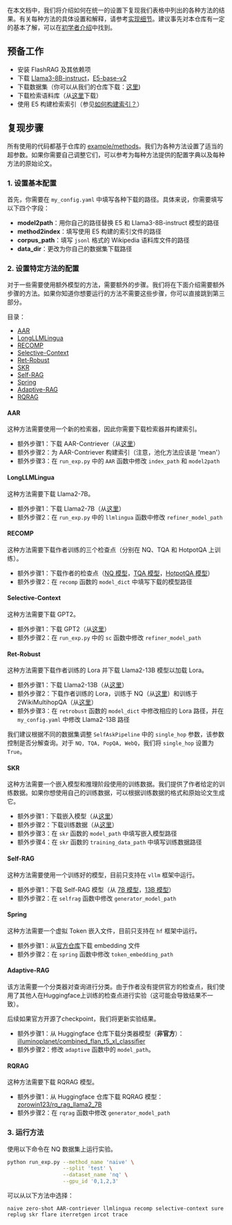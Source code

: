 在本文档中，我们将介绍如何在统一的设置下复现我们表格中列出的各种方法的结果。有关每种方法的具体设置和解释，请参考[实现细节](./baseline_details.md)。建议事先对本仓库有一定的基本了解，可以在[初学者介绍](./introduction_for_beginners_en.md)中找到。

## 预备工作

- 安装 FlashRAG 及其依赖项
- 下载 [Llama3-8B-instruct](https://huggingface.co/meta-llama/Meta-Llama-3-8B-Instruct)，[E5-base-v2](https://huggingface.co/intfloat/e5-base-v2)
- 下载数据集（你可以从我们的仓库下载：[这里](https://huggingface.co/datasets/ignore/FlashRAG_datasets))
- 下载检索语料库（从[这里](https://huggingface.co/datasets/RUC-NLPIR/FlashRAG_datasets)下载）
- 使用 E5 构建检索索引（参见[如何构建索引？](./building-index.md)）

## 复现步骤

所有使用的代码都基于仓库的 [example/methods](../examples/methods/)。我们为各种方法设置了适当的超参数。如果你需要自己调整它们，可以参考为每种方法提供的配置字典以及每种方法的原始论文。

### 1. 设置基本配置

首先，你需要在 `my_config.yaml` 中填写各种下载的路径。具体来说，你需要填写以下四个字段：
- **model2path**：用你自己的路径替换 E5 和 Llama3-8B-instruct 模型的路径
- **method2index**：填写使用 E5 构建的索引文件的路径
- **corpus_path**：填写 `jsonl` 格式的 Wikipedia 语料库文件的路径
- **data_dir**：更改为你自己的数据集下载路径

### 2. 设置特定方法的配置

对于一些需要使用额外模型的方法，需要额外的步骤。我们将在下面介绍需要额外步骤的方法。如果你知道你想要运行的方法不需要这些步骤，你可以直接跳到第三部分。

目录：
- [AAR](#aar)
- [LongLLMLingua](#longllmlingua)
- [RECOMP](#recomp)
- [Selective-Context](#selective-context)
- [Ret-Robust](#ret-robust)
- [SKR](#skr)
- [Self-RAG](#self-rag)
- [Spring](#spring)
- [Adaptive-RAG](#adaptive-rag)
- [RQRAG](#rqrag)

#### AAR

这种方法需要使用一个新的检索器，因此你需要下载检索器并构建索引。

- 额外步骤1：下载 AAR-Contriever（从[这里](https://huggingface.co/OpenMatch/AAR-Contriever-KILT)）
- 额外步骤2：为 AAR-Contriever 构建索引（注意，池化方法应该是 'mean'）
- 额外步骤3：在 `run_exp.py` 中的 `AAR` 函数中修改 `index_path` 和 `model2path`

#### LongLLMLingua

这种方法需要下载 Llama2-7B。

- 额外步骤1：下载 Llama2-7B（从[这里](https://huggingface.co/meta-llama/Llama-2-7b-hf)）
- 额外步骤2：在 `run_exp.py` 中的 `llmlingua` 函数中修改 `refiner_model_path`

#### RECOMP

这种方法需要下载作者训练的三个检查点（分别在 NQ、TQA 和 HotpotQA 上训练）。

- 额外步骤1：下载作者的检查点（[NQ 模型](https://huggingface.co/fangyuan/nq_abstractive_compressor)，[TQA 模型](https://huggingface.co/fangyuan/tqa_abstractive_compressor)，[HotpotQA 模型](https://huggingface.co/fangyuan/hotpotqa_abstractive)）
- 额外步骤2：在 `recomp` 函数的 `model_dict` 中填写下载的模型路径

#### Selective-Context

这种方法需要下载 GPT2。

- 额外步骤1：下载 GPT2（从[这里](https://huggingface.co/openai-community/gpt2)）
- 额外步骤2：在 `run_exp.py` 中的 `sc` 函数中修改 `refiner_model_path`

#### Ret-Robust

这种方法需要下载作者训练的 Lora 并下载 Llama2-13B 模型以加载 Lora。

- 额外步骤1：下载 Llama2-13B（从[这里](https://huggingface.co/meta-llama/Llama-2-13b-hf)）
- 额外步骤2：下载作者训练的 Lora，训练于 NQ（从[这里](https://huggingface.co/Ori/llama-2-13b-peft-nq-retrobust)）和训练于 2WikiMultihopQA（从[这里](https://huggingface.co/Ori/llama-2-13b-peft-2wikihop-retrobust)）
- 额外步骤3：在 `retrobust` 函数的 `model_dict` 中修改相应的 Lora 路径，并在 `my_config.yaml` 中修改 Llama2-13B 路径

我们建议根据不同的数据集调整 `SelfAskPipeline` 中的 `single_hop` 参数，该参数控制是否分解查询。对于 `NQ, TQA, PopQA, WebQ`，我们将 `single_hop` 设置为 `True`。

#### SKR

这种方法需要一个嵌入模型和推理阶段使用的训练数据。我们提供了作者给定的训练数据。如果你想使用自己的训练数据，可以根据训练数据的格式和原始论文生成它。

- 额外步骤1：下载嵌入模型（从[这里](https://huggingface.co/princeton-nlp/sup-simcse-bert-base-uncased)）
- 额外步骤2：下载训练数据（从[这里](../examples/methods/sample_data/skr_training.json)）
- 额外步骤3：在 `skr` 函数的 `model_path` 中填写嵌入模型路径
- 额外步骤4：在 `skr` 函数的 `training_data_path` 中填写训练数据路径

#### Self-RAG

这种方法需要使用一个训练好的模型，目前只支持在 `vllm` 框架中运行。

- 额外步骤1：下载 Self-RAG 模型（从 [7B 模型](https://huggingface.co/selfrag/selfrag_llama2_7b)，[13B 模型](https://huggingface.co/selfrag/selfrag_llama2_13b)）
- 额外步骤2：在 `selfrag` 函数中修改 `generator_model_path`

#### Spring
这种方法需要一个虚拟 Token 嵌入文件，目前只支持在 `hf` 框架中运行。

- 额外步骤1：从[官方仓库](https://huggingface.co/yutaozhu94/SPRING)下载 embedding 文件
- 额外步骤2：在 `spring` 函数中修改 `token_embedding_path`

#### Adaptive-RAG

该方法需要一个分类器对查询进行分类。由于作者没有提供官方的检查点，我们使用了其他人在Huggingface上训练的检查点进行实验（这可能会导致结果不一致）。

后续如果官方开源了checkpoint，我们将更新实验结果。

- 额外步骤1：从 Huggingface 仓库下载分类器模型（**非官方**）：[illuminoplanet/combined_flan_t5_xl_classifier](https://huggingface.co/illuminoplanet/combined_flan_t5_xl_classifier)
- 额外步骤2：修改 `adaptive` 函数中的 `model_path`。

#### RQRAG

这种方法需要下载 RQRAG 模型。

- 额外步骤1：从 Huggingface 仓库下载 RQRAG 模型：[zorowin123/rq_rag_llama2_7B](https://huggingface.co/zorowin123/rq_rag_llama2_7B)
- 额外步骤2：在 `rqrag` 函数中修改 `generator_model_path`


### 3. 运行方法

使用以下命令在 NQ 数据集上运行实验。

```bash
python run_exp.py --method_name 'naive' \
                  --split 'test' \
                  --dataset_name 'nq' \
                  --gpu_id '0,1,2,3'
```

可以从以下方法中选择：
```
naive zero-shot AAR-contriever llmlingua recomp selective-context sure replug skr flare iterretgen ircot trace
```
